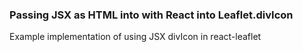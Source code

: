 ### Passing JSX as HTML into with React into Leaflet.divIcon

Example implementation of using JSX divIcon in react-leaflet